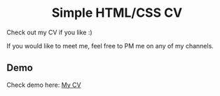 <h1 align="center">Simple HTML/CSS CV</h1>

Check out my CV if you like :)

If you would like to meet me, feel free to PM me on any of my channels.

## Demo
Check demo here: [My CV]()
